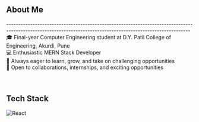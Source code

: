 ## About Me  <br>
-----------------------------------------------------------------------------------------------------------------------------------------------------------<br>
🎓 Final-year Computer Engineering student at D.Y. Patil College of Engineering, Akurdi, Pune <br>
💻 Enthusiastic MERN Stack Developer <br>
🚀 Always eager to learn, grow, and take on challenging opportunities <br>
🤝 Open to collaborations, internships, and exciting opportunities <br><br><br>

## Tech Stack <br>
![React](https://img.shields.io/badge/React-20232A?style=flat&logo=react&logoColor=61DAFB)





